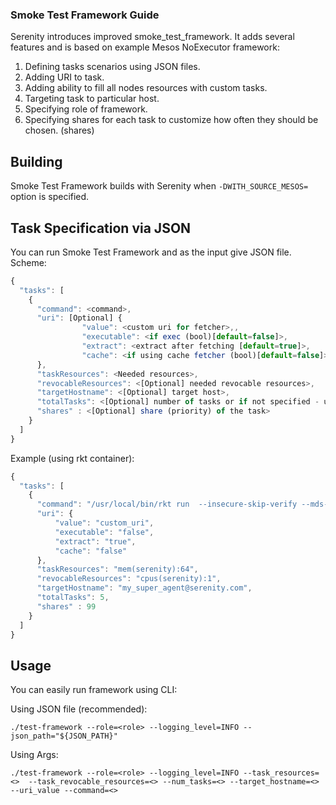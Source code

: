 ### Smoke Test Framework Guide

Serenity introduces improved smoke_test_framework. 
It adds several features and is based on example Mesos NoExecutor framework:

1. Defining tasks scenarios using JSON files.
2. Adding URI to task.
3. Adding ability to fill all nodes resources with custom tasks.
4. Targeting task to particular host.
5. Specifying role of framework.
6. Specifying shares for each task to customize how often they should be chosen. (shares)

## Building

Smoke Test Framework builds with Serenity when `-DWITH_SOURCE_MESOS=` option 
is specified.

## Task Specification via JSON

You can run Smoke Test Framework and as the input give JSON file. 
Scheme: 
 
```javascript
{
  "tasks": [
    {
      "command": <command>,
      "uri": [Optional] {
                "value": <custom uri for fetcher>,,
                "executable": <if exec (bool)[default=false]>,
                "extract": <extract after fetching [default=true]>,
                "cache": <if using cache fetcher (bool)[default=false]>
      },
      "taskResources": <Needed resources>,
      "revocableResources": <[Optional] needed revocable resources>,
      "targetHostname": <[Optional] target host>,
      "totalTasks": <[Optional] number of tasks or if not specified - unlimited>,
      "shares" : <[Optional] share (priority) of the task> 
    }
  ]
}
```

Example (using rkt container):

```javascript
{
  "tasks": [
    {
      "command": "/usr/local/bin/rkt run  --insecure-skip-verify --mds-register=false docker://jess/stress --exec /usr/bin/stress -- -c 1",
      "uri": {
          "value": "custom_uri",
          "executable": "false",
          "extract": "true",
          "cache": "false"
      },
      "taskResources": "mem(serenity):64",
      "revocableResources": "cpus(serenity):1",
      "targetHostname": "my_super_agent@serenity.com",
      "totalTasks": 5,
      "shares" : 99
    }
  ]
}
```

## Usage

You can easily run framework using CLI:

Using JSON file (recommended):

`./test-framework --role=<role> --logging_level=INFO --json_path="${JSON_PATH}"`

Using Args:

`./test-framework --role=<role> --logging_level=INFO --task_resources=<> 
--task_revocable_resources=<> --num_tasks=<> --target_hostname=<> --uri_value --command=<>`
